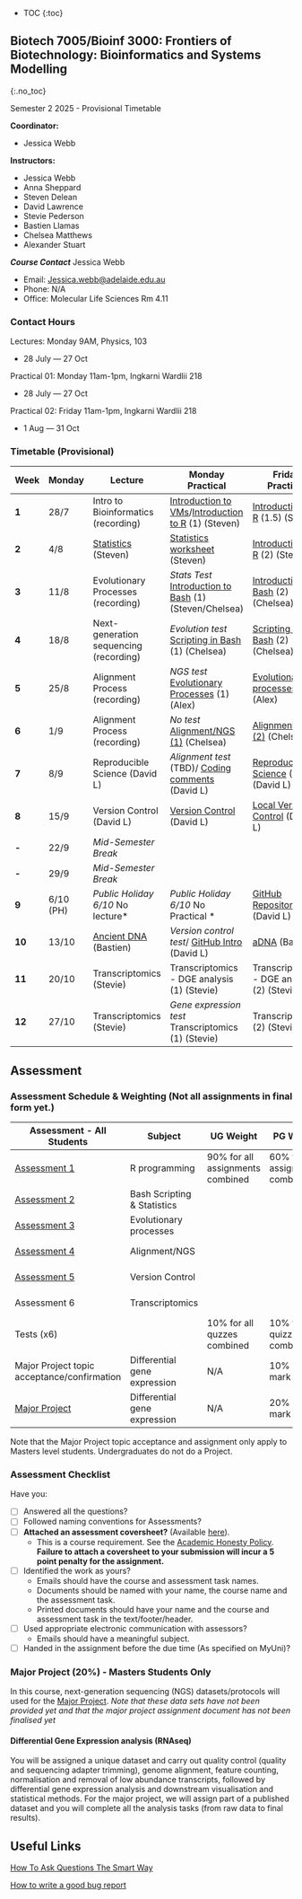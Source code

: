 * TOC
{:toc}

## Biotech 7005/Bioinf 3000: Frontiers of Biotechnology: Bioinformatics and Systems Modelling
{:.no_toc}

Semester 2 2025 - Provisional Timetable

**Coordinator:**
- Jessica Webb

**Instructors:**
- Jessica Webb
- Anna Sheppard
- Steven Delean
- David Lawrence
- Stevie Pederson
- Bastien Llamas
- Chelsea Matthews
- Alexander Stuart

__*Course Contact*__
Jessica Webb
- Email: Jessica.webb@adelaide.edu.au
- Phone: N/A
- Office: Molecular Life Sciences Rm 4.11

### Contact Hours

Lectures: Monday 9AM, Physics, 103
- 28 July — 27 Oct

Practical 01: Monday 11am-1pm, Ingkarni Wardlii 218
- 28 July — 27 Oct

Practical 02: Friday 11am-1pm, Ingkarni Wardlii 218
- 1 Aug — 31 Oct

### Timetable (Provisional)

| **Week** | **Monday** |**Lecture**         |**Monday Practical**                                 | **Friday Practical**                              |
|----------|------------|---------------------|--------------------------------------------|------------------------------------------|
| **1**    | 28/7       |Intro to Bioinformatics (recording)  |[Introduction to VMs]/[Introduction to R] (1) (Steven)  |[Introduction to R] (1.5) (Steven)  |
| **2**    | 4/8        |[Statistics][2] (Steven)  |[Statistics worksheet]  (Steven) |[Introduction to R] (2) (Steven)      |
| **3**    | 11/8       |Evolutionary Processes (recording) |*Stats Test* [Introduction to Bash] (1) (Steven/Chelsea)  |[Introduction To Bash] (2) (Chelsea)   |
| **4**    | 18/8       |Next-generation sequencing  (recording) |*Evolution test* [Scripting in Bash] (1) (Chelsea)|[Scripting In Bash] (2)(Chelsea)                   |
| **5**    | 25/8       |Alignment Process (recording) |*NGS test* [Evolutionary Processes] (1) (Alex) | [Evolutionary processes] (2) (Alex)    |
| **6**    | 1/9        |Alignment Process (recording) |*No test* [Alignment/NGS (1)] (Chelsea)  |[Alignment/NGS (2)] (Chelsea)             |
| **7**    | 8/9        |Reproducible Science (David L)   |*Alignment test* (TBD)/ [Coding comments] (David L)  | [Reproducible Science] (1) (David L)  |
| **8**    | 15/9       |Version Control (David L)   |[Version Control] (David L)    |[Local Version Control] (David L)  |
| **-**    | 22/9       |*Mid-Semester Break*     |                                        |                                          |
| **-**    | 29/9       |*Mid-Semester Break*     |                                        |                                          |
| **9**    | 6/10 (PH)  |*Public Holiday 6/10* No lecture*| *Public Holiday 6/10* No Practical *| [GitHub Repositories] (David L)   
| **10**   | 13/10      | [Ancient DNA][11] (Bastien) |*Version control test*/ [GitHub Intro] (David L) |[aDNA][12] (Bastien) |
| **11**   | 20/10      | Transcriptomics (Stevie)  | Transcriptomics - DGE analysis (1) (Stevie) | Transcriptomics - DGE analysis (2) (Stevie) |
| **12**   | 27/10      | Transcriptomics (Stevie) | *Gene expression test* Transcriptomics (1) (Stevie) | Transcriptomics (2) (Stevie)   |


[1]: http://biotech7005.services.adelaide.edu.au/01-bioinformatics.slide
[2]: Lectures/02-statistics.html
[3]: http://biotech7005.services.adelaide.edu.au/03-evoprocess.slide
[4]: http://biotech7005.services.adelaide.edu.au/04-sequencing.slide
[5]: http://biotech7005.services.adelaide.edu.au/05-alignment.slide
[6]: http://biotech7005.services.adelaide.edu.au/05-alignment.slide
[7]: https://university-of-adelaide-bx-masters.github.io/BIOTECH-7005-BIOINF-3000/
[8]: https://university-of-adelaide-bx-masters.github.io/BIOTECH-7005-BIOINF-3000/
[9]: Practicals/VCF_Analysis/Week_8_Practical-VCF_Analysis.md
[10]: Practicals/Transcriptome_Practical/Transcriptome_assembly.md
[11]: https://github.com/University-of-Adelaide-Bx-Masters/BIOTECH-7005-BIOINF-3000/blob/master/Lectures/12_ancient_DNA-compressed.pdf
[12]: https://university-of-adelaide-bx-masters.github.io/BIOTECH-7005-BIOINF-3000/Practicals/ancient_DNA_practical/aDNA_prac.html


[Introduction to VMs]: Practicals/AWS_RONIN_connection.md
[Introduction to R]: Practicals/R_Practicals
[Introduction To Bash]: Practicals/Bash_Practicals/1_IntroBash.md
[Scripting In Bash]: Practicals/Bash_Practicals/2_BashScripting.md
[Evolutionary processes]: Practicals/evolutionary_prac/evolutionary.md
[Alignment/NGS (1)]: Practicals/NGS_Practicals/1_NGS_Practical1.md
[Alignment/NGS (2)]: Practicals/NGS_Practicals/2_NGS_Practical2.md
[Variant Calling practical]: Practicals/VCF_Analysis/Week_8_Practical-VCF_Analysis.md
[Graphical analyses]: https://github.com/kortschak/graphprac/
[DE gene tutorial]: Tutorials/Tutorial10_DE_analysis.pdf 
[Statistics worksheet]: Tutorials/Wk2_Statistics.html
[Coding comments]: Practicals/Code_comments_practical/code_comments.html
[Reproducible Science]: Practicals/reproducible_science_practical/reproducible_science_practical.html
[Version Control]: Practicals/Version_control_practical/version_control_practical.html
[Local Version Control]: Practicals/local_version_control_practical/local_version_control_practical.html
[GitHub intro]: Practicals/github_intro_practical/github_intro_practical.html
[GitHub repositories]: Practicals/github_repositories_practical/github_repositories_practical.html
<!-- [Transcriptomics - DE analysis]: Practicals/Transcriptome_Practical/Transcriptomics_DE.md -->
<!-- [Transcriptomics - assembly]: Practicals/Transcriptome_Practical/Transcriptomics_assembly.md -->

## Assessment

### Assessment Schedule & Weighting (Not all assignments in final form yet.)

| **Assessment - All Students**                                 | **Subject**                |  **UG Weight**  | **PG Weight** | **Due Date**          |
|--------------------------------------------------------------|-----------------------------|-----------------|------------|-----------------------|
| [Assessment 1](Assignments/Assignment1.md)                   | R programming               |  90% for all assignments combined           | 60% for all assignments combined         | Friday 15/08/25     |
| [Assessment 2](Assignments/Assignment2.md)                   | Bash Scripting & Statistics |              |         | Friday 29/08/25     |
| [Assessment 3](Practicals/evolutionary_prac/evolutionary.md) | Evolutionary processes      |              |          | Friday 05/09/25  |
| [Assessment 4](Assignments/Assignment4.md)                   | Alignment/NGS               |              |          | Friday 20/09/25  |
| [Assessment 5](Assignments/Assignment5.md)                   | Version Control             |              |          | Friday 18/10/25  |
| Assessment 6 | Transcriptomics   |           |          | Friday 07/11/25    |
| Tests (x6)                                                   |                             |  10%  for all quzzes combined           | 10% for all quizzes combined           |                       |
| Major Project topic acceptance/confirmation | Differential gene expression  | N/A | 10% of total mark | Friday 20/09/25
| [Major Project](Assignments/major_project.md)                     | Differential gene expression   |  N/A            | 20% of total mark            |  Friday 14/11/25  |


Note that the Major Project topic acceptance and assignment only apply to Masters level students. Undergraduates do not do a Project. 

### Assessment Checklist

Have you:

- [ ] Answered all the questions?
- [ ] Followed naming conventions for Assessments?
- [ ] **Attached an assessment coversheet?** (Available [here](COVERSHEET.md)).
	- This is a course requirement. See the [Academic Honesty Policy](http://www.adelaide.edu.au/policies/230/). **Failure to attach a coversheet to your submission will incur a 5 point penalty for the assignment.** 
- [ ] Identified the work as yours?
	- Emails should have the course and assessment task names.
	- Documents should be named with your name, the course name and the assessment task.
	- Printed documents should have your name and the course and assessment task in the text/footer/header.
- [ ] Used appropriate electronic communication with assessors?
	- Emails should have a meaningful subject.
- [ ] Handed in the assignment before the due time (As specified on MyUni)?

### Major Project (20%) - Masters Students Only

In this course, next-generation sequencing (NGS) datasets/protocols will used for the [Major Project](Assignments/major_project_2024.md).  *Note that these data sets have not been provided yet and that the major project assignment document has not been finalised yet*

#### Differential Gene Expression analysis (RNAseq)  

You will be assigned a unique dataset and carry out quality control (quality and sequencing adapter trimming), genome alignment, feature counting, normalisation and removal of low abundance transcripts, followed by differential gene expression analysis and downstream visualisation and statistical methods. 
For the major project, we will assign part of a published dataset and you will complete all the analysis tasks (from raw data to final results).


## Useful Links

[How To Ask Questions The Smart Way](http://www.catb.org/esr/faqs/smart-questions.html)

[How to write a good bug report](https://musescore.org/en/developers-handbook/how-write-good-bug-report-step-step-instructions)
